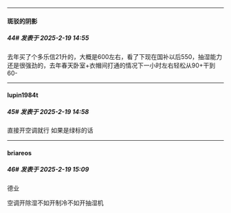 ﻿
*****

####  斑驳的阴影  
##### 44#       发表于 2025-2-19 14:55

去年买了个多乐信21升的，大概是600左右，看了下现在国补以后550，抽湿能力还是很强劲的，去年春天卧室+衣帽间打通的情况下一小时左右轻松从90+干到60-


*****

####  lupin1984t  
##### 45#       发表于 2025-2-19 14:58

直接开空调就行 如果是绿标的话


*****

####  briareos  
##### 46#       发表于 2025-2-19 15:09

德业 

空调开除湿不如开制冷不如开抽湿机

